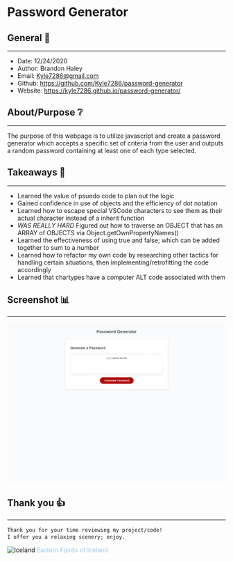 # Password Generator

## General 📖
---
- Date:           12/24/2020
- Author:         Brandon Haley
- Email:          Kyle7286@gmail.com
- Github:         https://github.com/Kyle7286/password-generator
- Website:        https://kyle7286.github.io/password-generator/

## About/Purpose ❔
---
The purpose of this webpage is to utilize javascript and create a password generator which accepts a specific set of criteria from the user and outputs a random password containing at least one of each type selected.


## Takeaways 🥡
--- 
* Learned the value of psuedo code to plan out the logic
* Gained confidence in use of objects and the efficiency of dot notation
* Learned how to escape special VSCode characters to see them as their actual character instead of a inherit function
* *WAS REALLY HARD* Figured out how to traverse an OBJECT that has an ARRAY of OBJECTS via Object.getOwnPropertyNames()
* Learned the effectiveness of using true and false; which can be added together to sum to a number
* Learned how to refactor my own code by researching other tactics for handling certain situations, then implementing/retrofitting the code accordingly
* Learned that chartypes have a computer ALT code associated with them

## Screenshot 📊
---
![Screenshot](./Assets/images/Screenshot_index1.png)



## Thank you 👍 
---
    Thank you for your time reviewing my project/code!
    I offer you a relaxing scenery; enjoy.
![Iceland](./Assets/images/east_fjords_Iceland.jpg)
<span style="color:#a0c9f0">Eastern Fjords of Iceland</span>
